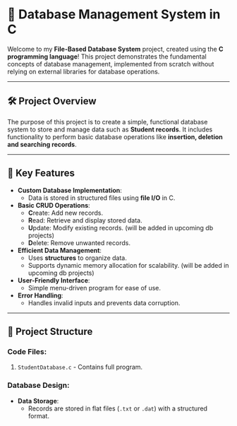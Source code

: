 # 📂 Database Management System in C

Welcome to my **File-Based Database System** project, created using the **C programming language**! This project demonstrates the fundamental concepts of database management, implemented from scratch without relying on external libraries for database operations.

---

## 🛠️ Project Overview

The purpose of this project is to create a simple, functional database system to store and manage data such as **Student records**. It includes functionality to perform basic database operations like **insertion, deletion and searching records**.

---

## 🌟 Key Features

- **Custom Database Implementation**:
  - Data is stored in structured files using **file I/O** in C.
- **Basic CRUD Operations**:
  - **C**reate: Add new records.
  - **R**ead: Retrieve and display stored data.
  - **U**pdate: Modify existing records. (will be added in upcoming db projects)
  - **D**elete: Remove unwanted records.
- **Efficient Data Management**:
  - Uses **structures** to organize data.
  - Supports dynamic memory allocation for scalability. (will be added in upcoming db projects)
- **User-Friendly Interface**:
  - Simple menu-driven program for ease of use.
- **Error Handling**:
  - Handles invalid inputs and prevents data corruption.

---

## 🔧 Project Structure

### Code Files:
1. `StudentDatabase.c` - Contains full program.

### Database Design:
- **Data Storage**:
  - Records are stored in flat files (`.txt` or `.dat`) with a structured format.
